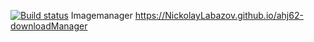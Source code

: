 [![Build status](https://ci.appveyor.com/api/projects/status/i78t52iuuvowkkfg?svg=true)](https://ci.appveyor.com/project/NickolayLabazov/ahj62-downloadmanager)
Imagemanager
 https://NickolayLabazov.github.io/ahj62-downloadManager 